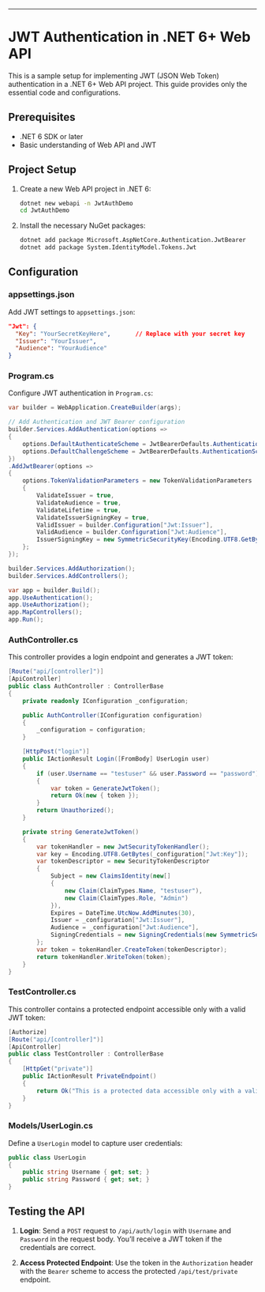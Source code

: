 
---

# JWT Authentication in .NET 6+ Web API

This is a sample setup for implementing JWT (JSON Web Token) authentication in a .NET 6+ Web API project. This guide provides only the essential code and configurations.

## Prerequisites

- .NET 6 SDK or later
- Basic understanding of Web API and JWT

## Project Setup

1. Create a new Web API project in .NET 6:
   ```bash
   dotnet new webapi -n JwtAuthDemo
   cd JwtAuthDemo
   ```

2. Install the necessary NuGet packages:
   ```bash
   dotnet add package Microsoft.AspNetCore.Authentication.JwtBearer
   dotnet add package System.IdentityModel.Tokens.Jwt
   ```

## Configuration

### appsettings.json

Add JWT settings to `appsettings.json`:
```json
"Jwt": {
  "Key": "YourSecretKeyHere",       // Replace with your secret key
  "Issuer": "YourIssuer",
  "Audience": "YourAudience"
}
```

### Program.cs

Configure JWT authentication in `Program.cs`:
```csharp
var builder = WebApplication.CreateBuilder(args);

// Add Authentication and JWT Bearer configuration
builder.Services.AddAuthentication(options =>
{
    options.DefaultAuthenticateScheme = JwtBearerDefaults.AuthenticationScheme;
    options.DefaultChallengeScheme = JwtBearerDefaults.AuthenticationScheme;
})
.AddJwtBearer(options =>
{
    options.TokenValidationParameters = new TokenValidationParameters
    {
        ValidateIssuer = true,
        ValidateAudience = true,
        ValidateLifetime = true,
        ValidateIssuerSigningKey = true,
        ValidIssuer = builder.Configuration["Jwt:Issuer"],
        ValidAudience = builder.Configuration["Jwt:Audience"],
        IssuerSigningKey = new SymmetricSecurityKey(Encoding.UTF8.GetBytes(builder.Configuration["Jwt:Key"]))
    };
});

builder.Services.AddAuthorization();
builder.Services.AddControllers();

var app = builder.Build();
app.UseAuthentication();
app.UseAuthorization();
app.MapControllers();
app.Run();
```

### AuthController.cs

This controller provides a login endpoint and generates a JWT token:
```csharp
[Route("api/[controller]")]
[ApiController]
public class AuthController : ControllerBase
{
    private readonly IConfiguration _configuration;

    public AuthController(IConfiguration configuration)
    {
        _configuration = configuration;
    }

    [HttpPost("login")]
    public IActionResult Login([FromBody] UserLogin user)
    {
        if (user.Username == "testuser" && user.Password == "password")
        {
            var token = GenerateJwtToken();
            return Ok(new { token });
        }
        return Unauthorized();
    }

    private string GenerateJwtToken()
    {
        var tokenHandler = new JwtSecurityTokenHandler();
        var key = Encoding.UTF8.GetBytes(_configuration["Jwt:Key"]);
        var tokenDescriptor = new SecurityTokenDescriptor
        {
            Subject = new ClaimsIdentity(new[]
            {
                new Claim(ClaimTypes.Name, "testuser"),
                new Claim(ClaimTypes.Role, "Admin")
            }),
            Expires = DateTime.UtcNow.AddMinutes(30),
            Issuer = _configuration["Jwt:Issuer"],
            Audience = _configuration["Jwt:Audience"],
            SigningCredentials = new SigningCredentials(new SymmetricSecurityKey(key), SecurityAlgorithms.HmacSha256Signature)
        };
        var token = tokenHandler.CreateToken(tokenDescriptor);
        return tokenHandler.WriteToken(token);
    }
}
```

### TestController.cs

This controller contains a protected endpoint accessible only with a valid JWT token:
```csharp
[Authorize]
[Route("api/[controller]")]
[ApiController]
public class TestController : ControllerBase
{
    [HttpGet("private")]
    public IActionResult PrivateEndpoint()
    {
        return Ok("This is a protected data accessible only with a valid JWT token.");
    }
}
```

### Models/UserLogin.cs

Define a `UserLogin` model to capture user credentials:
```csharp
public class UserLogin
{
    public string Username { get; set; }
    public string Password { get; set; }
}
```

## Testing the API

1. **Login**: Send a `POST` request to `/api/auth/login` with `Username` and `Password` in the request body. You’ll receive a JWT token if the credentials are correct.

2. **Access Protected Endpoint**: Use the token in the `Authorization` header with the `Bearer` scheme to access the protected `/api/test/private` endpoint.


